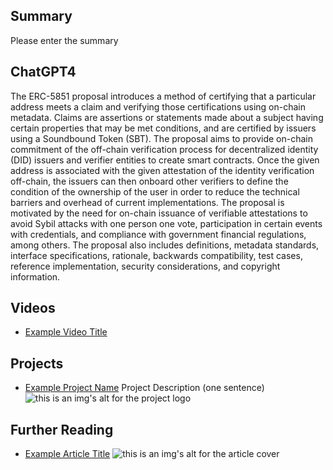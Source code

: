 ## Summary

Please enter the summary

## ChatGPT4

The ERC-5851 proposal introduces a method of certifying that a particular address meets a claim and verifying those certifications using on-chain metadata. Claims are assertions or statements made about a subject having certain properties that may be met conditions, and are certified by issuers using a Soundbound Token (SBT). The proposal aims to provide on-chain commitment of the off-chain verification process for decentralized identity (DID) issuers and verifier entities to create smart contracts. Once the given address is associated with the given attestation of the identity verification off-chain, the issuers can then onboard other verifiers to define the condition of the ownership of the user in order to reduce the technical barriers and overhead of current implementations. The proposal is motivated by the need for on-chain issuance of verifiable attestations to avoid Sybil attacks with one person one vote, participation in certain events with credentials, and compliance with government financial regulations, among others. The proposal also includes definitions, metadata standards, interface specifications, rationale, backwards compatibility, test cases, reference implementation, security considerations, and copyright information.

## Videos

- [Example Video Title](https://www.youtube.com/watch?v=TDGq4aeevgY)

## Projects

- [Example Project Name](https://xxxx.xxx/xxxxx) Project Description (one sentence) ![this is an img's alt for the project logo](https://xxxx.xxx/project-logo.xxx)

## Further Reading

- [Example Article Title](https://xxxx.xxx/xxxxx) ![this is an img's alt for the article cover](https://xxxx.xxx/article-cover.xxx)
